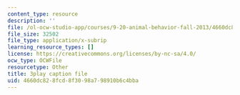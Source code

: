 ```yaml
---
content_type: resource
description: ''
file: /ol-ocw-studio-app/courses/9-20-animal-behavior-fall-2013/4660dc828fcd8f3098a798910b6c4bba_472238.srt
file_size: 32502
file_type: application/x-subrip
learning_resource_types: []
license: https://creativecommons.org/licenses/by-nc-sa/4.0/
ocw_type: OCWFile
resourcetype: Other
title: 3play caption file
uid: 4660dc82-8fcd-8f30-98a7-98910b6c4bba
---
```

